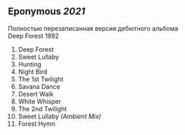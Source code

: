 ## Eponymous *2021*

Полностью перезаписанная версия дебютного альбома Deep Forest 1992

1. Deep Forest
2. Sweet Lullaby
3. Hunting
4. Night Bird
5. The 1st Twilight
6. Savana Dance
7. Desert Walk
8. White Whisper
9. The 2nd Twilight
10. Sweet Lullaby *(Ambient Mix)*
11. Forest Hymn
